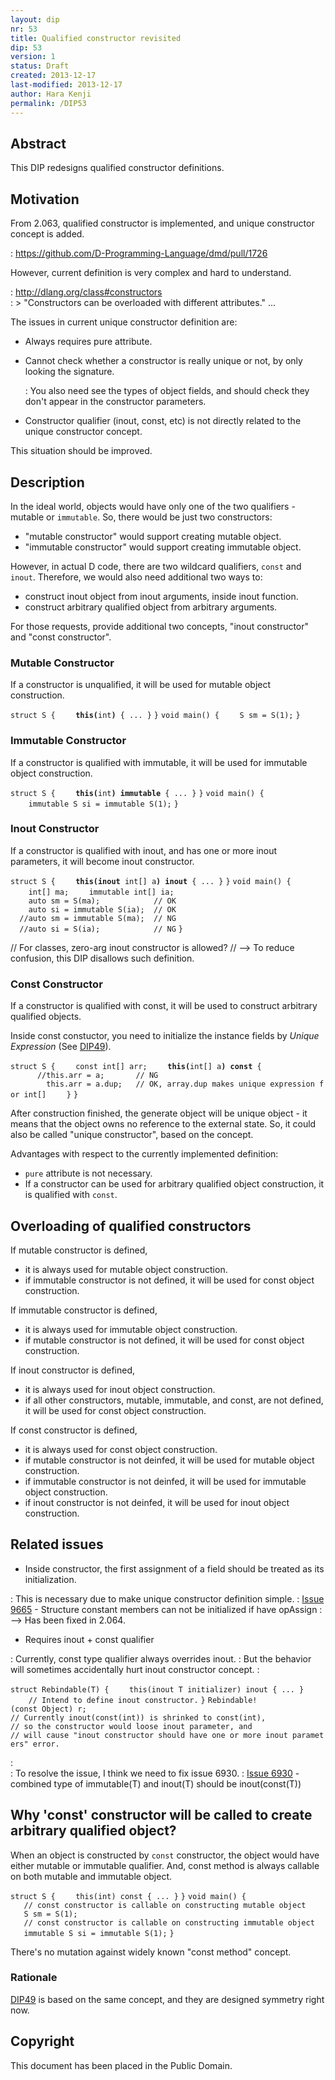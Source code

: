 ```yaml
---
layout: dip
nr: 53
title: Qualified constructor revisited
dip: 53
version: 1
status: Draft
created: 2013-12-17
last-modified: 2013-12-17
author: Hara Kenji
permalink: /DIP53
---
```


Abstract
--------

This DIP redesigns qualified constructor definitions.

Motivation
----------

From 2.063, qualified constructor is implemented, and unique constructor
concept is added.

:   <https://github.com/D-Programming-Language/dmd/pull/1726>

However, current definition is very complex and hard to understand.

:   <http://dlang.org/class#constructors>\
:   &gt; "Constructors can be overloaded with different attributes." ...

The issues in current unique constructor definition are:

-   Always requires pure attribute.
-   Cannot check whether a constructor is really unique or not, by only
    looking the signature.

    :   You also need see the types of object fields, and should check
        they don't appear in the constructor parameters.

-   Constructor qualifier (inout, const, etc) is not directly related to
    the unique constructor concept.

This situation should be improved.

Description
-----------

In the ideal world, objects would have only one of the two qualifiers -
mutable or `immutable`. So, there would be just two constructors:

-   "mutable constructor" would support creating mutable object.
-   "immutable constructor" would support creating immutable object.

However, in actual D code, there are two wildcard qualifiers, `const`
and `inout`. Therefore, we would also need additional two ways to:

-   construct inout object from inout arguments, inside inout function.
-   construct arbitrary qualified object from arbitrary arguments.

For those requests, provide additional two concepts, "inout constructor"
and "const constructor".

### Mutable Constructor

If a constructor is unqualified, it will be used for mutable object
construction.

`struct S {`
`    `<strong>`this(`</strong>`int`<strong>`)`</strong>` { ... }`
`}`
`void main() {`
`    S sm = S(1);`
`}`

### Immutable Constructor

If a constructor is qualified with immutable, it will be used for
immutable object construction.

`struct S {`
`    `<strong>`this(`</strong>`int`<strong>`) immutable`</strong>` { ... }`
`}`
`void main() {`
`    immutable S si = immutable S(1);`
`}`

### Inout Constructor

If a constructor is qualified with inout, and has one or more inout
parameters, it will become inout constructor.

`struct S {`
`    `<strong>`this(inout`</strong>` int[] a`<strong>`) inout`</strong>` { ... }`
`}`
`void main() {`
`    int[] ma;`
`    immutable int[] ia;`
\
`    auto sm = S(ma);            // OK`
`    auto si = immutable S(ia);  // OK`
\
`  //auto sm = immutable S(ma);  // NG`
`  //auto si = S(ia);            // NG`
`}`

// For classes, zero-arg inout constructor is allowed? // --&gt; To
reduce confusion, this DIP disallows such definition.

### Const Constructor

If a constructor is qualified with const, it will be used to construct
arbitrary qualified objects.

Inside const constuctor, you need to initialize the instance fields by
*Unique Expression* (See [DIP49](DIP49 "wikilink")).

`struct S {`
`    const int[] arr;`
`    `<strong>`this(`</strong>`int[] a`<strong>`) const`</strong>` {`
`      //this.arr = a;       // NG`
`        this.arr = a.dup;   // OK, array.dup makes unique expression for int[]`
`    }`
`}`

After construction finished, the generate object will be unique object -
it means that the object owns no reference to the external state. So, it
could also be called "unique constructor", based on the concept.

Advantages with respect to the currently implemented definition:

-   `pure` attribute is not necessary.
-   If a constructor can be used for arbitrary qualified object
    construction, it is qualified with `const`.

Overloading of qualified constructors
-------------------------------------

If mutable constructor is defined,

-   it is always used for mutable object construction.
-   if immutable constructor is not defined, it will be used for const
    object construction.

If immutable constructor is defined,

-   it is always used for immutable object construction.
-   if mutable constructor is not defined, it will be used for const
    object construction.

If inout constructor is defined,

-   it is always used for inout object construction.
-   if all other constructors, mutable, immutable, and const, are not
    defined, it will be used for const object construction.

If const constructor is defined,

-   it is always used for const object construction.
-   if mutable constructor is not deinfed, it will be used for mutable
    object construction.
-   if immutable constructor is not deinfed, it will be used for
    immutable object construction.
-   if inout constructor is not deinfed, it will be used for inout
    object construction.

Related issues
--------------

-   Inside constructor, the first assignment of a field should be
    treated as its initialization.

:   This is necessary due to make unique constructor definition simple.
:   [Issue 9665](http://d.puremagic.com/issues/show_bug.cgi?id=9665) -
    Structure constant members can not be initialized if have opAssign
:   --&gt; Has been fixed in 2.064.

-   Requires inout + const qualifier

:   Currently, const type qualifier always overrides inout.
:   But the behavior will sometimes accidentally hurt inout
    constructor concept.
:   

`struct Rebindable(T) {`
`    this(inout T initializer) inout { ... }`
`    // Intend to define inout constructor.`
`}`
`Rebindable!(const Object) r;`
`// Currently inout(const(int)) is shrinked to const(int),`
`// so the constructor would loose inout parameter, and`
`// will cause "inout constructor should have one or more inout parameters" error.`

:   
:   To resolve the issue, I think we need to fix issue 6930.
:   [Issue 6930](http://d.puremagic.com/issues/show_bug.cgi?id=6930) -
    combined type of immutable(T) and inout(T) should be inout(const(T))

Why 'const' constructor will be called to create arbitrary qualified object?
----------------------------------------------------------------------------

When an object is constructed by `const` constructor, the object would
have either mutable or immutable qualifier. And, const method is always
callable on both mutable and immutable object.

`struct S {`
`    this(int) const { ... }`
`}`
`void main() {`
`   // const constructor is callable on constructing mutable object`
`   S sm = S(1);`
\
`   // const constructor is callable on constructing immutable object`
`   immutable S si = immutable S(1);`
`}`

There's no mutation against widely known "const method" concept.

### Rationale

[DIP49](DIP49 "wikilink") is based on the same concept, and they are
designed symmetry right now.

Copyright
---------

This document has been placed in the Public Domain.
